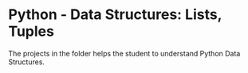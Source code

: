 #  Python - Data Structures: Lists, Tuples

The projects in the folder helps the student to understand Python Data Structures.
